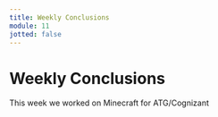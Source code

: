 ```yaml
---
title: Weekly Conclusions
module: 11
jotted: false
---
```


# Weekly Conclusions

This week we worked on Minecraft for ATG/Cognizant